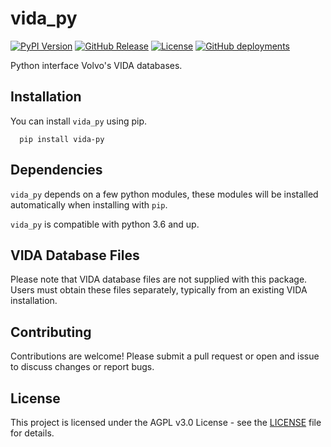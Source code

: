 # vida_py

[![PyPI Version](https://img.shields.io/pypi/v/vida_py?logo=python&logoColor=white)](https://pypi.org/p/vida_py)
[![GitHub Release](https://img.shields.io/github/v/release/kForth/vida_py?logo=github&logoColor=white)](https://github.com/kForth/vida_py/releases)
[![License](https://img.shields.io/github/license/kForth/vida_py)](https://github.com/kForth/vida_py/blob/main/LICENSE)
[![GitHub deployments](https://img.shields.io/github/deployments/kForth/vida_py/pypi)](https://github.com/kForth/vida_py/releases)

Python interface Volvo's VIDA databases.

## Installation

You can install `vida_py` using pip.

```
  pip install vida-py
```

## Dependencies

`vida_py` depends on a few python modules, these modules will be installed automatically when installing with `pip`.

`vida_py` is compatible with python 3.6 and up.

## VIDA Database Files

Please note that VIDA database files are not supplied with this package. Users must obtain these files separately, typically from an existing VIDA installation.

## Contributing

Contributions are welcome! Please submit a pull request or open and issue to discuss changes or report bugs.

## License

This project is licensed under the AGPL v3.0 License - see the [LICENSE](LICENSE) file for details.
